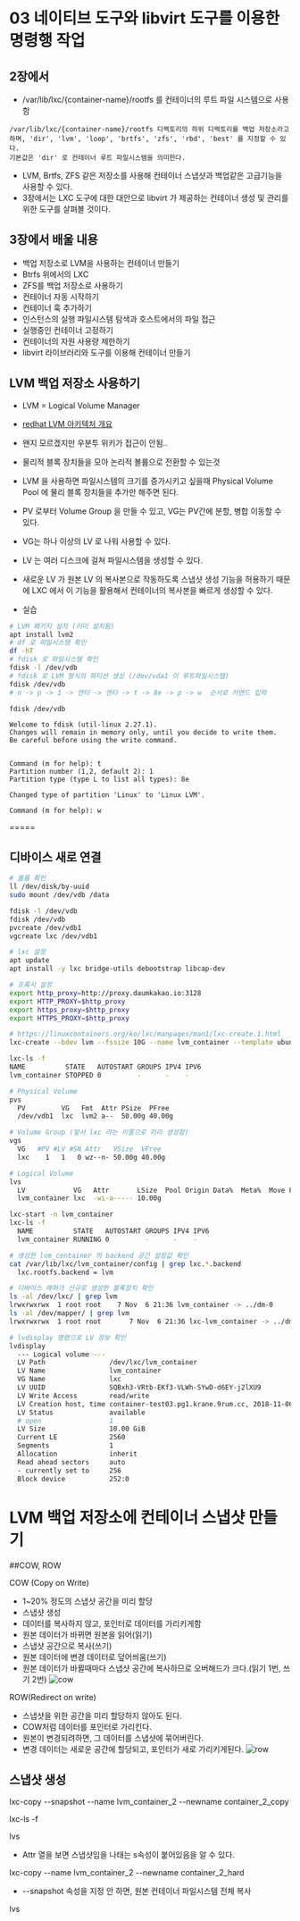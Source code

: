 # 03 네이티브 도구와 libvirt 도구를 이용한 명령행 작업

## 2장에서
* /var/lib/lxc/{container-name}/rootfs 를 컨테이너의 루트 파일 시스템으로 사용함
```
/var/lib/lxc/{container-name}/rootfs 디렉토리의 하위 디렉토리를 백업 저장소라고 하며, 'dir', 'lvm', 'loop', 'brtfs', 'zfs', 'rbd', 'best' 를 지정할 수 있다.
기본값은 'dir' 로 컨테이너 루트 파일시스템을 의미한다.
```
* LVM, Brtfs, ZFS 같은 저장소를 사용해 컨테이너 스냅샷과 백업같은 고급기능을 사용할 수 있다.
* 3장에서는 LXC 도구에 대한 대안으로 libvirt 가 제공하는 컨테이너 생성 및 관리를 위한 도구를 살펴볼 것이다.

## 3장에서 배울 내용
* 백업 저장소로 LVM을 사용하는 컨테이너 만들기
* Btrfs 위에서의 LXC
* ZFS를 백업 저장소로 사용하기
* 컨테이너 자동 시작하기
* 컨테이너 훅 추가하기
* 인스턴스의 실행 파일시스템 탐색과 호스트에서의 파일 접근
* 실행중인 컨테이너 고정하기
* 컨테이너의 자원 사용량 제한하기
* libvirt 라이브러리와 도구를 이용해 컨테이너 만들기

## LVM 백업 저장소 사용하기
* LVM = Logical Volume Manager
* [redhat LVM 아키텍처 개요](https://access.redhat.com/documentation/ko-kr/red_hat_enterprise_linux/6/html/logical_volume_manager_administration/lvm_definition)
* 왠지 모르겠지만 우분투 위키가 접근이 안됨..
* 물리적 블록 장치들을 모아 논리적 볼륨으로 전환할 수 있는것
* LVM 을 사용하면 파일시스템의 크기를 증가시키고 싶을때 Physical Volume Pool 에 물리 블록 장치들을 추가만 해주면 된다.
* PV 로부터 Volume Group 을 만들 수 있고, VG는 PV간에 분할, 병합 이동할 수 있다.
* VG는 하나 이상의 LV 로 나워 사용할 수 있다.
* LV 는 여러 디스크에 걸쳐 파일시스템을 생성할 수 있다.
* 새로운 LV 가 원본 LV 의 복사본으로 작동하도록 스냅샷 생성 기능을 허용하기 때문에 LXC 에서 이 기능을 활용해서 컨테이너의 복사본을 빠르게 생성할 수 있다.

* 실습
```sh
# LVM 패키지 설치 (이미 설치됨)
apt install lvm2
# df 로 파일시스템 확인
df -hT
# fdisk 로 파일시스템 확인
fdisk -l /dev/vdb
# fdisk 로 LVM 형식의 파티션 생성 (/dev/vda1 이 루트파일시스템)
fdisk /dev/vdb
# n -> p -> 1 -> 엔터 -> 엔터 -> t -> 8e -> p -> w  순서로 커맨드 입력
```

```
fdisk /dev/vdb

Welcome to fdisk (util-linux 2.27.1).
Changes will remain in memory only, until you decide to write them.
Be careful before using the write command.


Command (m for help): t
Partition number (1,2, default 2): 1
Partition type (type L to list all types): 8e

Changed type of partition 'Linux' to 'Linux LVM'.

Command (m for help): w
```

=====

## 디바이스 새로 연결
```sh
# 볼륨 확인
ll /dev/disk/by-uuid
sudo mount /dev/vdb /data
```

```sh
fdisk -l /dev/vdb
fdisk /dev/vdb
pvcreate /dev/vdb1
vgcreate lxc /dev/vdb1

# lxc 설정
apt update
apt install -y lxc bridge-utils debootstrap libcap-dev

# 프록시 설정
export http_proxy=http://proxy.daumkakao.io:3128
export HTTP_PROXY=$http_proxy
export https_proxy=$http_proxy
export HTTPS_PROXY=$http_proxy

# https://linuxcontainers.org/ko/lxc/manpages/man1/lxc-create.1.html
lxc-create --bdev lvm --fssize 10G --name lvm_container --template ubuntu

lxc-ls -f
NAME          STATE   AUTOSTART GROUPS IPV4 IPV6
lvm_container STOPPED 0         -      -    -

# Physical Volume
pvs
  PV         VG   Fmt  Attr PSize  PFree
  /dev/vdb1  lxc  lvm2 a--  50.00g 40.00g

# Volume Group (앞서 lxc 라는 이름으로 미리 생성함)
vgs
  VG   #PV #LV #SN Attr   VSize  VFree
  lxc    1   1   0 wz--n- 50.00g 40.00g

# Logical Volume
lvs
  LV            VG   Attr       LSize  Pool Origin Data%  Meta%  Move Log Cpy%Sync Convert
  lvm_container lxc  -wi-a----- 10.00g

lxc-start -n lvm_container
lxc-ls -f
  NAME          STATE   AUTOSTART GROUPS IPV4 IPV6
  lvm_container RUNNING 0         -      -    -

# 생성한 lvm_container 의 backend 공간 설정값 확인
cat /var/lib/lxc/lvm_container/config | grep lxc.*.backend
  lxc.rootfs.backend = lvm

# 디바이스 매퍼가 신규로 생성한 블록장치 확인
ls -al /dev/lxc/ | grep lvm
lrwxrwxrwx  1 root root    7 Nov  6 21:36 lvm_container -> ../dm-0
ls -al /dev/mapper/ | grep lvm
lrwxrwxrwx  1 root root       7 Nov  6 21:36 lxc-lvm_container -> ../dm-0

# lvdisplay 명령으로 LV 정보 확인
lvdisplay
  --- Logical volume ---
  LV Path                /dev/lxc/lvm_container
  LV Name                lvm_container
  VG Name                lxc
  LV UUID                SQBxh3-VRtb-EKf3-VLWh-SYwD-d6EY-j2lXU9
  LV Write Access        read/write
  LV Creation host, time container-test03.pg1.krane.9rum.cc, 2018-11-06 21:35:50 +0900
  LV Status              available
  # open                 1
  LV Size                10.00 GiB
  Current LE             2560
  Segments               1
  Allocation             inherit
  Read ahead sectors     auto
  - currently set to     256
  Block device           252:0

```

# LVM 백업 저장소에 컨테이너 스냅샷 만들기

##COW, ROW

COW (Copy on Write)
- 1~20% 정도의 스냅샷 공간을 미리 할당
- 스냅샷 생성
- 데이터를 복사하지 않고, 포인터로 데이터를 가리키게함
- 원본 데이터가 바뀌면 원본을 읽어(읽기)
- 스냅샷 공간으로 복사(쓰기)
- 원본 데이터에 변경 데이터로 덮어씌움(쓰기)
- 원본 데이터가 바뀔때마다 스냅샷 공간에 복사하므로 오버해드가 크다.(읽기 1번, 쓰기 2번)
![cow](../images/cow.jpeg)

ROW(Redirect on write)
- 스냅샷을 위한 공간을 미리 할당하지 않아도 된다.
- COW처럼 데이터를 포인터로 가리킨다.
- 원본이 변경되려하면, 그 데이터를 스냅샷에 묶어버린다.
- 변경 데이터는 새로운 공간에 할당되고, 포인터가 새로 가리키게된다.
![row](../images/row.png)

## 스냅샷 생성
lxc-copy --snapshot --name lvm_container_2 --newname container_2_copy

lxc-ls -f

lvs
* Attr 열을 보면 스냅샷임을 나태는 s속성이 붙어있음을 알 수 있다.

lxc-copy --name lvm_container_2 --newname container_2_hard
* --snapshot 속성을 지정 안 하면, 원본 컨테이너 파일시스템 전체 복사

lvs


